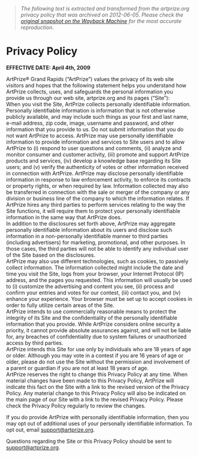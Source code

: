 > *The following text is extracted and transformed from the artprize.org privacy policy that was archived on 2012-06-05. Please check the [original snapshot on the Wayback Machine](https://web.archive.org/web/20120605080015id_/http%3A//www.artprize.org/legal/privacy-policy) for the most accurate reproduction.*

# Privacy Policy

**EFFECTIVE DATE: April 4th, 2009**

ArtPrize® Grand Rapids (“ArtPrize”) values the privacy of its web site visitors and hopes that the following statement helps you understand how ArtPrize collects, uses, and safeguards the personal information you provide us through our web site, artprize.org and its pages (“Site”):  
When you visit the Site, ArtPrize collects personally identifiable information. Personally identifiable information is information that is not otherwise publicly available, and may include such things as your first and last name, e-mail address, zip code, image, username and password, and other information that you provide to us. Do not submit information that you do not want ArtPrize to access. ArtPrize may use personally identifiable information to provide information and services to Site users and to allow ArtPrize to (i) respond to user questions and comments, (ii) analyze and monitor consumer and customer activity, (iii) promote and support ArtPrize products and services, (iv) develop a knowledge base regarding its Site users; and (v) verify the authenticity of votes or other information received in connection with ArtPrize. ArtPrize may disclose personally identifiable information in response to law enforcement activity, to enforce its contracts or property rights, or when required by law. Information collected may also be transferred in connection with the sale or merger of the company or any division or business line of the company to which the information relates. If ArtPrize hires any third parties to perform services relating to the way the Site functions, it will require them to protect your personally identifiable information in the same way that ArtPrize does.  
In addition to the disclosures set forth above, ArtPrize may aggregate personally identifiable information about its users and disclose such information in a non-personally identifiable manner to third parties (including advertisers) for marketing, promotional, and other purposes. In those cases, the third parties will not be able to identify any individual user of the Site based on the disclosures.  
ArtPrize may also use different technologies, such as cookies, to passively collect information. The information collected might include the date and time you visit the Site, logs from your browser, your Internet Protocol (IP) address, and the pages you requested. This information will usually be used to (i) customize the advertising and content you see, (ii) process and confirm your entries and votes for our contest, (iii) contact you, and (iv) enhance your experience. Your browser must be set up to accept cookies in order to fully utilize certain areas of the Site.  
ArtPrize intends to use commercially reasonable means to protect the integrity of its Site and the confidentiality of the personally identifiable information that you provide. While ArtPrize considers online security a priority, it cannot provide absolute assurances against, and will not be liable for, any breaches of confidentiality due to system failures or unauthorized access by third parties.  
ArtPrize intends this Site for use only by individuals who are 18 years of age or older. Although you may vote in a contest if you are 16 years of age or older, please do not use the Site without the permission and involvement of a parent or guardian if you are not at least 18 years of age.  
ArtPrize reserves the right to change this Privacy Policy at any time. When material changes have been made to this Privacy Policy, ArtPrize will indicate this fact on the Site with a link to the revised version of the Privacy Policy. Any material change to this Privacy Policy will also be indicated on the main page of our Site with a link to the revised Privacy Policy. Please check the Privacy Policy regularly to review the changes.

If you do provide ArtPrize with personally identifiable information, then you may opt out of additional uses of your personally identifiable information. To opt out, email [support@artprize.org](mailto:support@artprize.org).

Questions regarding the Site or this Privacy Policy should be sent to [support@artprize.org](mailto:support@artprize.org).
